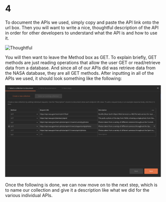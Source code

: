 # 4

To document the APIs we used, simply copy and paste the API link onto the url box. Then you will want to write a nice, thoughtful description of the API in order for other developers to understand what the API is and how to use it.

![Thoughtful](https://cdn2.iconfinder.com/data/icons/personality-traits-flat-colorful/614/7961_-_Thoughtful-512.png)

You will then want to leave the Method box as GET. To explain briefly, GET methods are just reading operations that allow the user GET or read/retrieve data from a database. And since all of our APIs did was retrieve data from the NASA database, they are all GET methods. After inputting in all of the APIs we used, it should look something like the following:

![](../../../.gitbook/assets/screen-shot-2020-02-19-at-10.47.42-pm.png)

Once the following is done, we can now move on to the next step, which is to name our collection and give it a description like what we did for the various individual APIs.

